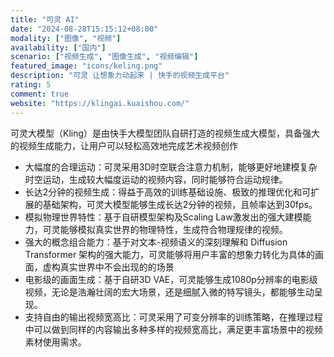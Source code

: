 ```yaml
---
title: "可灵 AI"
date: "2024-08-28T15:15:12+08:00"
modality: ["图像", "视频"]
availability: ["国内"]
scenario: ["视频生成", "图像生成", "视频编辑"]
featured_image: "icons/keling.png"
description: "可灵 让想象力动起来 | 快手的视频生成平台"
rating: 5
comment: true
website: "https://klingai.kuaishou.com/"
---
```



可灵大模型（Kling）是由快手大模型团队自研打造的视频生成大模型，具备强大的视频生成能力，让用户可以轻松高效地完成艺术视频创作

* 大幅度的合理运动：可灵采用3D时空联合注意力机制，能够更好地建模复杂时空运动，生成较大幅度运动的视频内容，同时能够符合运动规律。
* 长达2分钟的视频生成：得益于高效的训练基础设施、极致的推理优化和可扩展的基础架构，可灵大模型能够生成长达2分钟的视频，且帧率达到30fps。
* 模拟物理世界特性：基于自研模型架构及Scaling Law激发出的强大建模能力，可灵能够模拟真实世界的物理特性，生成符合物理规律的视频。
* 强大的概念组合能力：基于对文本-视频语义的深刻理解和 Diffusion Transformer 架构的强大能力，可灵能够将用户丰富的想象力转化为具体的画面，虚构真实世界中不会出现的的场景
* 电影级的画面生成：基于自研3D VAE，可灵能够生成1080p分辨率的电影级视频，无论是浩瀚壮阔的宏大场景，还是细腻入微的特写镜头，都能够生动呈现。
* 支持自由的输出视频宽高比：可灵采用了可变分辨率的训练策略，在推理过程中可以做到同样的内容输出多种多样的视频宽高比，满足更丰富场景中的视频素材使用需求。